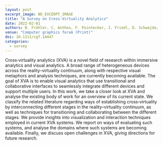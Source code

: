 ```yaml
---
layout: post
excerpt_image: NO_EXCERPT_IMAGE
title: "A Survey on Cross‐Virtuality Analytics"
date: 2022-02-01
authors: B. Fröhler, C. Anthes, F. Pointecker, J. Friedl, D. Schwajda, A. Riegler, S. Tripathi, C. Holzmann, M. Brunner, H. Jodlbauer, H. Jetter & C. Heinzl
venue: "Computer graphics forum (Print)"
doi: 10.1111/cgf.14447
categories:
  - survey
---
```

Cross‐virtuality analytics (XVA) is a novel field of research within immersive analytics and visual analytics. A broad range of heterogeneous devices across the reality–virtuality continuum, along with respective visual metaphors and analysis techniques, are currently becoming available. The goal of XVA is to enable visual analytics that use transitional and collaborative interfaces to seamlessly integrate different devices and support multiple users. In this work, we take a closer look at XVA and analyse the existing body of work for an overview of its current state. We classify the related literature regarding ways of establishing cross‐virtuality by interconnecting different stages in the reality–virtuality continuum, as well as techniques for transitioning and collaborating between the different stages. We provide insights into visualization and interaction techniques employed in current XVA systems. We report on ways of evaluating such systems, and analyse the domains where such systems are becoming available. Finally, we discuss open challenges in XVA, giving directions for future research.
